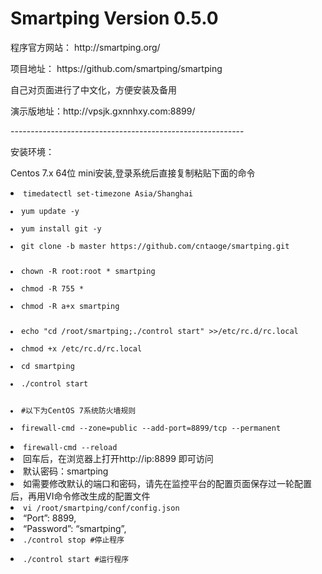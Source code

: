 # Smartping Version 0.5.0
<p>程序官方网站： http://smartping.org/ </p>
<p>项目地址： https://github.com/smartping/smartping</p>
<p>自己对页面进行了中文化，方便安装及备用</p>
<p>演示版地址：http://vpsjk.gxnnhxy.com:8899/</p>
<p>----------------------------------------------------------</p>
<p>安装环境：</p>
<p>Centos 7.x  64位 mini安装,登录系统后直接复制粘贴下面的命令</p>

<li><code>timedatectl set-timezone Asia/Shanghai</li>
<li>yum update -y</li>
<li>yum install git -y</li>
<li>git clone -b master https://github.com/cntaoge/smartping.git</p>
<li>chown -R root:root * smartping</li>
<li>chmod -R 755 *</li>
<li>chmod -R a+x smartping</p>
<li>echo "cd /root/smartping;./control start" >>/etc/rc.d/rc.local</li>
<li>chmod +x /etc/rc.d/rc.local</li>
<li>cd smartping</li>
<li>./control start</p>
<li>#以下为CentOS 7系统防火墙规则</li>
<li>firewall-cmd --zone=public --add-port=8899/tcp --permanent</li>
<li>firewall-cmd --reload</code> </li>

<li>回车后，在浏览器上打开http://ip:8899  即可访问</li>
<li>默认密码：smartping</li>

<li>如需要修改默认的端口和密码，请先在监控平台的配置页面保存过一轮配置后，再用VI命令修改生成的配置文件</li>
<li><code>vi /root/smartping/conf/config.json</code></li>

<li>“Port”: 8899,</li>
<li>“Password”: “smartping”,</li>

<li><code>./control stop #停止程序</li>
<li>./control start #运行程序</code></li>
